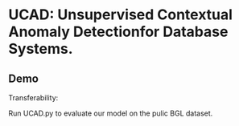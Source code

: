 # UCAD: Unsupervised Contextual Anomaly Detectionfor Database Systems.

## Demo

Transferability:

Run UCAD.py to evaluate our model on the pulic BGL dataset.

